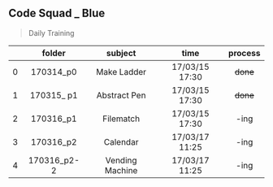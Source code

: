 ## Code Squad _ Blue

> Daily Training 



|      |   folder    |     subject     |      time      | process  |
| :--: | :---------: | :-------------: | :------------: | :------: |
|  0   |  170314_p0  |   Make Ladder   | 17/03/15 17:30 | ~~done~~ |
|  1   | 170315_ p1  |  Abstract Pen   | 17/03/15 17:30 | ~~done~~ |
|  2   |  170316_p1  |    Filematch    | 17/03/15 17:30 |   -ing   |
|  3   |  170316_p2  |    Calendar     | 17/03/17 11:25 |   -ing   |
|  4   | 170316_p2-2 | Vending Machine | 17/03/17 11:25 |   -ing   |

